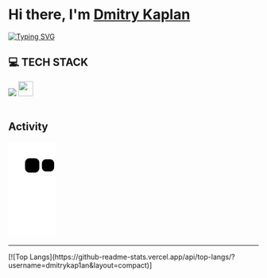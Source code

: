 # Hi there, I'm [Dmitry Kaplan](https://t.me/dmitrykaplan) ![]()
[![Typing SVG](https://readme-typing-svg.herokuapp.com?color=%2336BCF7&lines=CSE+student+at+ITMO+University)](https://git.io/typing-svg)

## 💻 TECH STACK
<div style="{float:left; width: 48px; height: 24px; }" >
  <img src="https://raw.githubusercontent.com/dmitrykap1an/dmitrykap1an/main/Kotlin%20Full%20Color%20Logo%20Mark%20RGB.svg" width="24" hegiht="24">
  <img src="https://cdn-icons-png.flaticon.com/512/226/226777.png" width="30" height="30">
</div>
 <div style="display: inline_block"><br>
</div>

## Activity
<div> 

  ![Snake animation](https://github.com/dmitrykap1an/dmitrykap1an/blob/output/github-contribution-grid-snake.svg)
 
</div>
<hr>
[![Top Langs](https://github-readme-stats.vercel.app/api/top-langs/?username=dmitrykap1an&layout=compact)]

